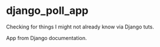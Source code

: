 # django_poll_app
Checking for things I might not already know via Django tuts. 

App from Django documentation.
